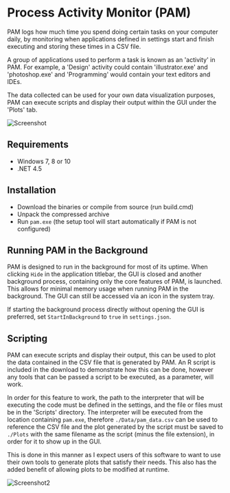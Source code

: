 ﻿Process Activity  Monitor (PAM)
===============================

PAM logs how much time you spend doing certain tasks on your computer daily, by monitoring when applications defined in settings start and finish executing and storing these times in a CSV file.  

A group of applications used to perform a task is known as an 'activity' in PAM.
For example, a 'Design' activity could contain 'illustrator.exe' and 'photoshop.exe' and 'Programming' would contain your text editors and IDEs.

The data collected can be used for your own data visualization purposes, PAM can execute scripts and display their output within the GUI under the 'Plots' tab.

![Screenshot](http://i.imgur.com/hfsuPdD.png)

## Requirements

* Windows 7, 8 or 10
* .NET 4.5

## Installation

* Download the binaries or compile from source (run build.cmd)
* Unpack the compressed archive
* Run `pam.exe` (the setup tool will start automatically if PAM is not configured)

## Running PAM in the Background

PAM is designed to run in the background for most of its uptime. When clicking `Hide` in the application titlebar, the GUI is closed and another background process, containing only the core features of PAM, is launched. This allows for minimal memory usage when running PAM in the background. The GUI can still be accessed via an icon in the system tray.

If starting the background process directly without opening the GUI is preferred, set `StartInBackground` to `true` in `settings.json`.

## Scripting

PAM can execute scripts and display their output, this can be used to plot the data contained in the CSV file that is generated by PAM. An R script is included in the download to demonstrate how this can be done, however any tools that can be passed a script to be executed, as a parameter, will work.

In order for this feature to work, the path to the interpreter that will be executing the code must be defined in the settings, and the file or files must be in the 'Scripts' directory. The interpreter will be executed from the location containing `pam.exe`, therefore `./Data/pam_data.csv` can be used to reference the CSV file and the plot generated by the script must be saved to `./Plots` with the same filename as the script (minus the file extension), in order for it to show up in the GUI.

This is done in this manner as I expect users of this software to want to use their own tools to generate plots that satisfy their needs. This also has the added benefit of allowing plots to be modified at runtime.

![Screenshot2](http://i.imgur.com/bhgu85g.png)